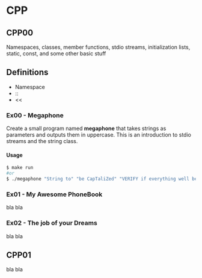 # CPP

## CPP00
Namespaces, classes, member functions, stdio streams,
initialization lists, static, const, and some other basic
stuff

## Definitions
* Namespace
* ::
* <<

### Ex00 - Megaphone
Create a small program named **megaphone** that takes strings as parameters and outputs them in uppercase.
This is an introduction to stdio streams and the string class.

#### Usage
```Bash
$ make run
#or
$ ./megaphone "String to" "be CapTaliZed" "VERIFY if everything well be FiNe!!00"
```

### Ex01 - My Awesome PhoneBook
bla bla
### Ex02 - The job of your Dreams
bla bla

## CPP01
bla bla

